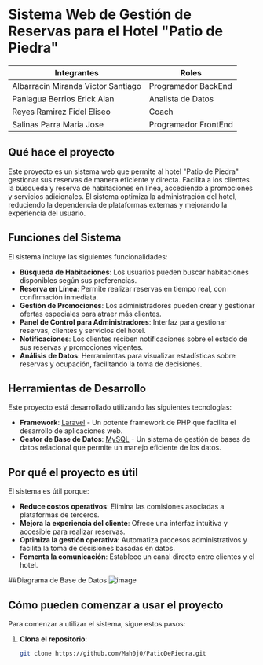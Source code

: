# Sistema Web de Gestión de Reservas para el Hotel "Patio de Piedra"

| Integrantes                           | Roles                     |
|---------------------------------------|---------------------------|
| Albarracin Miranda Victor Santiago     | Programador BackEnd       |
| Paniagua Berrios Erick Alan           | Analista de Datos         |
| Reyes Ramirez Fidel Eliseo            | Coach                     |
| Salinas Parra Maria Jose              | Programador FrontEnd      |

## Qué hace el proyecto
Este proyecto es un sistema web que permite al hotel "Patio de Piedra" gestionar sus reservas de manera eficiente y directa. Facilita a los clientes la búsqueda y reserva de habitaciones en línea, accediendo a promociones y servicios adicionales. El sistema optimiza la administración del hotel, reduciendo la dependencia de plataformas externas y mejorando la experiencia del usuario.

## Funciones del Sistema
El sistema incluye las siguientes funcionalidades:

- **Búsqueda de Habitaciones**: Los usuarios pueden buscar habitaciones disponibles según sus preferencias.
- **Reserva en Línea**: Permite realizar reservas en tiempo real, con confirmación inmediata.
- **Gestión de Promociones**: Los administradores pueden crear y gestionar ofertas especiales para atraer más clientes.
- **Panel de Control para Administradores**: Interfaz para gestionar reservas, clientes y servicios del hotel.
- **Notificaciones**: Los clientes reciben notificaciones sobre el estado de sus reservas y promociones vigentes.
- **Análisis de Datos**: Herramientas para visualizar estadísticas sobre reservas y ocupación, facilitando la toma de decisiones.

## Herramientas de Desarrollo
Este proyecto está desarrollado utilizando las siguientes tecnologías:

- **Framework**: [Laravel](https://laravel.com/) - Un potente framework de PHP que facilita el desarrollo de aplicaciones web.
- **Gestor de Base de Datos**: [MySQL](https://www.mysql.com/) - Un sistema de gestión de bases de datos relacional que permite un manejo eficiente de los datos.

## Por qué el proyecto es útil
El sistema es útil porque:

- **Reduce costos operativos**: Elimina las comisiones asociadas a plataformas de terceros.
- **Mejora la experiencia del cliente**: Ofrece una interfaz intuitiva y accesible para realizar reservas.
- **Optimiza la gestión operativa**: Automatiza procesos administrativos y facilita la toma de decisiones basadas en datos.
- **Fomenta la comunicación**: Establece un canal directo entre clientes y el hotel.

##Diagrama de Base de Datos
![image](https://github.com/user-attachments/assets/06663964-caf4-42f4-889a-c14a04d24491)

## Cómo pueden comenzar a usar el proyecto
Para comenzar a utilizar el sistema, sigue estos pasos:

1. **Clona el repositorio**:
   ```bash
   git clone https://github.com/Mah0j0/PatioDePiedra.git
